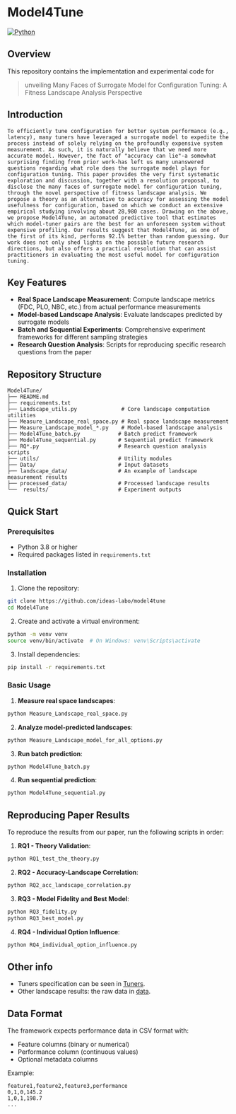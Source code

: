 # Model4Tune

[![Python](https://img.shields.io/badge/python-3.8+-blue.svg)](https://www.python.org/downloads/)

## Overview

This repository contains the implementation and experimental code for 
> unveiling Many Faces of Surrogate Model for Configuration Tuning: A Fitness Landscape Analysis Perspective

## Introduction
```
To efficiently tune configuration for better system performance (e.g., latency), many tuners have leveraged a surrogate model to expedite the process instead of solely relying on the profoundly expensive system measurement. As such, it is naturally believe that we need more accurate model. However, the fact of "accuracy can lie"-a somewhat surprising finding from prior work-has left us many unanswered questions regarding what role does the surrogate model plays for configuration tuning. This paper provides the very first systematic exploration and discussion, together with a resolution proposal, to disclose the many faces of surrogate model for configuration tuning, through the novel perspective of fitness landscape analysis. We propose a theory as an alternative to accuracy for assessing the model usefulness for configuration, based on which we conduct an extensive empirical studying involving about 28,980 cases. Drawing on the above, we propose Model4Tune, an automated predictive tool that estimates which model-tuner pairs are the best for an unforeseen system without expensive profiling. Our results suggest that Model4Tune, as one of the first of its kind, performs 92.1% better than random guessing. Our work does not only shed lights on the possible future research directions, but also offers a practical resolution that can assist practitioners in evaluating the most useful model for configuration tuning.
```

## Key Features

- **Real Space Landscape Measurement**: Compute landscape metrics (FDC, PLO, NBC, etc.) from actual performance measurements
- **Model-based Landscape Analysis**: Evaluate landscapes predicted by surrogate models
- **Batch and Sequential Experiments**: Comprehensive experiment frameworks for different sampling strategies
- **Research Question Analysis**: Scripts for reproducing specific research questions from the paper

## Repository Structure

```
Model4Tune/
├── README.md
├── requirements.txt
├── Landscape_utils.py              # Core landscape computation utilities
├── Measure_Landscape_real_space.py # Real space landscape measurement
├── Measure_Landscape_model_*.py    # Model-based landscape analysis
├── Model4Tune_batch.py            # Batch predict framework
├── Model4Tune_sequential.py       # Sequential predict framework
├── RQ*.py                         # Research question analysis scripts
├── utils/                         # Utility modules
├── Data/                          # Input datasets
├── landscape_data/                # An example of landscape measurement results
├── processed_data/                # Processed landscape results
└──  results/                      # Experiment outputs
```

## Quick Start

### Prerequisites

- Python 3.8 or higher
- Required packages listed in `requirements.txt`

### Installation

1. Clone the repository:
```bash
git clone https://github.com/ideas-labo/model4tune
cd Model4Tune
```

2. Create and activate a virtual environment:
```bash
python -m venv venv
source venv/bin/activate  # On Windows: venv\Scripts\activate
```

3. Install dependencies:
```bash
pip install -r requirements.txt
```

### Basic Usage

1. **Measure real space landscapes**:
```bash
python Measure_Landscape_real_space.py
```

2. **Analyze model-predicted landscapes**:
```bash
python Measure_Landscape_model_for_all_options.py
```

3. **Run batch prediction**:
```bash
python Model4Tune_batch.py
```

4. **Run sequential prediction**:
```bash
python Model4Tune_sequential.py
```

## Reproducing Paper Results

To reproduce the results from our paper, run the following scripts in order:

1. **RQ1 - Theory Validation**:
```bash
python RQ1_test_the_theory.py
```

2. **RQ2 - Accuracy-Landscape Correlation**:
```bash
python RQ2_acc_landscape_correlation.py
```

3. **RQ3 - Model Fidelity and Best Model**:
```bash
python RQ3_fidelity.py
python RQ3_best_model.py
```

4. **RQ4 - Individual Option Influence**:
```bash
python RQ4_individual_option_influence.py
```

## Other info

- Tuners specification can be seen in [Tuners](https://github.com/ideas-labo/model-impact).
- Other landscape results: the raw data in [data](https://zenodo.org/records/17160110).

## Data Format

The framework expects performance data in CSV format with:
- Feature columns (binary or numerical)
- Performance column (continuous values)
- Optional metadata columns

Example:
```csv
feature1,feature2,feature3,performance
0,1,0,145.2
1,0,1,198.7
...
```


